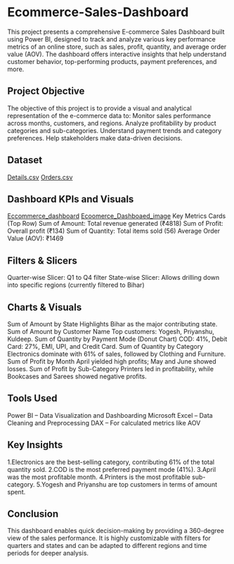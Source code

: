 # Ecommerce-Sales-Dashboard
This project presents a comprehensive E-commerce Sales Dashboard built using Power BI, designed to track and analyze various key performance metrics of an online store, such as sales, profit, quantity, and average order value (AOV). The dashboard offers interactive insights that help understand customer behavior, top-performing products, payment preferences, and more.

## Project Objective
The objective of this project is to provide a visual and analytical representation of the e-commerce data to:
Monitor sales performance across months, customers, and regions.
Analyze profitability by product categories and sub-categories.
Understand payment trends and category preferences.
Help stakeholders make data-driven decisions.

## Dataset
<a href="https://github.com/Shruti-131202/Ecommerce-Sales-Dashboard/blob/main/Details.csv">Details.csv</a>
<a href="https://github.com/Shruti-131202/Ecommerce-Sales-Dashboard/blob/main/Orders.csv">Orders.csv</a>
## Dashboard KPIs and Visuals
<a href="ttps://github.com/Shruti-131202/Ecommerce-Sales-Dashboard/blob/main/ecommerce%20dashboard.pbit">Eccommerce_dashboard</a>
<a href="https://github.com/Shruti-131202/Ecommerce-Sales-Dashboard/blob/main/eccomerce.jpg">Ecoomerce_Dashboaed_image</a>
 Key Metrics Cards (Top Row)
Sum of Amount: Total revenue generated (₹4818)
Sum of Profit: Overall profit (₹134)
Sum of Quantity: Total items sold (56)
Average Order Value (AOV): ₹1469

## Filters & Slicers
Quarter-wise Slicer: Q1 to Q4 filter
State-wise Slicer: Allows drilling down into specific regions (currently filtered to Bihar)

## Charts & Visuals
Sum of Amount by State
Highlights Bihar as the major contributing state.
Sum of Amount by Customer Name
Top customers: Yogesh, Priyanshu, Kuldeep.
Sum of Quantity by Payment Mode (Donut Chart)
COD: 41%, Debit Card: 27%, EMI, UPI, and Credit Card.
Sum of Quantity by Category
Electronics dominate with 61% of sales, followed by Clothing and Furniture.
Sum of Profit by Month
April yielded high profits; May and June showed losses.
Sum of Profit by Sub-Category
Printers led in profitability, while Bookcases and Sarees showed negative profits.

## Tools Used
Power BI – Data Visualization and Dashboarding
Microsoft Excel – Data Cleaning and Preprocessing
DAX – For calculated metrics like AOV

## Key Insights
1.Electronics are the best-selling category, contributing 61% of the total quantity sold.
2.COD is the most preferred payment mode (41%).
3.April was the most profitable month.
4.Printers is the most profitable sub-category.
5.Yogesh and Priyanshu are top customers in terms of amount spent.

 ## Conclusion
This dashboard enables quick decision-making by providing a 360-degree view of the sales performance. It is highly customizable with filters for quarters and states and can be adapted to different regions and time periods for deeper analysis.


